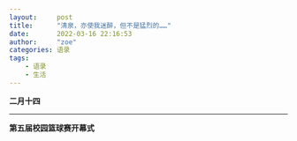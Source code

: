 ```yaml
---
layout:     post
title:      "清泉，亦使我迷醉，但不是猛烈的……"
date:       2022-03-16 22:16:53
author:     "zoe"
categories: 语录
tags:
    - 语录
    - 生活
---
```


**二月十四**

***


**第五届校园篮球赛开幕式**
